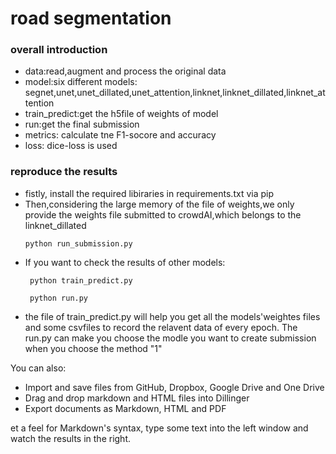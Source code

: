 #  road segmentation 
### overall introduction



  - data:read,augment and process the original data 
  - model:six different models:
    segnet,unet,unet_dillated,unet_attention,linknet,linknet_dillated,linknet_attention
  - train_predict:get the h5file of weights of model
  - run:get the final submission
  - metrics: calculate tne F1-socore and accuracy
  - loss: dice-loss is used

### reproduce the results


  - fistly, install the required libiraries in requirements.txt via pip
  - Then,considering the large memory of the file of weights,we only provide the weights file submitted to crowdAI,which belongs to the linknet_dillated
    ~~~shell
    python run_submission.py
  - If you want to check the results of other models:
    ~~~~shell
     python train_predict.py
    ~~~~
    ~~~~shell
     python run.py
    ~~~~
  - the file of train_predict.py will help you get all the models'weightes files and some csvfiles to record the relavent data of every epoch. The run.py can make you choose the modle you want to create submission when you choose the method "1"


You can also:
  - Import and save files from GitHub, Dropbox, Google Drive and One Drive
  - Drag and drop markdown and HTML files into Dillinger
  - Export documents as Markdown, HTML and PDF

et a feel for Markdown's syntax, type some text into the left window and watch the results in the right.






